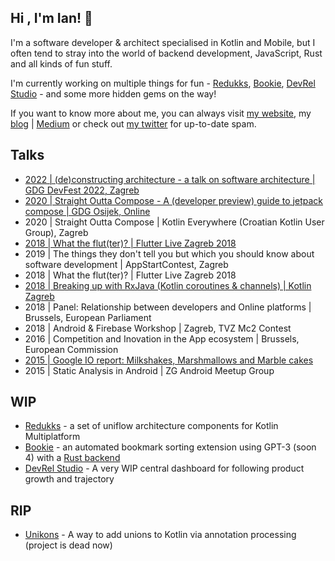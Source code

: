 ## Hi , I'm Ian! 👋

I'm a software developer & architect specialised in Kotlin and Mobile, but I often tend to stray into the world of backend development, JavaScript, Rust and all kinds of fun stuff.

I'm currently working on multiple things for fun - [Redukks](https://github.com/ianrumac/redukks), [Bookie](https://github.com/ianrumac/bookie-js),
[DevRel Studio](https://github.com/Devrel-Studio/) - and some more hidden gems on the way!

If you want to know more about me, you can always visit [my website](https://ianrumac.com), my [blog](https://blog.entropy.observer) | [Medium](https://medium.com/@IanIsSoAwesome) or check out [my twitter](https://twitter.com/ianissoawesome) for up-to-date spam.

## Talks

- [2022 | (de)constructing architecture - a talk on software architecture | GDG DevFest 2022, Zagreb](https://speakerdeck.com/ianrumac/de-constructing-architecture)
- [2020 | Straight Outta Compose - A (developer preview) guide to jetpack compose | GDG Osijek, Online](https://www.youtube.com/watch?v=0ZI00Ecc0kQ)
- 2020 | Straight Outta Compose | Kotlin Everywhere (Croatian Kotlin User Group), Zagreb
- [2018 | What the flut(ter)? | Flutter Live Zagreb 2018](https://speakerdeck.com/ianrumac/flutter-live-zagreb-2018-what-the-flut-ter?slide=2)
- 2019 | The things they don't tell you but which you should know about software development | AppStartContest, Zagreb
- 2018 | What the flut(ter)? | Flutter Live Zagreb 2018
- [2018 | Breaking up with RxJava (Kotlin coroutines & channels) | Kotlin Zagreb](https://speakerdeck.com/ianrumac/breaking-up-with-rxjava-kotlin-coroutines-and-channels?slide=5)
- 2018 | Panel: Relationship between developers and Online platforms | Brussels, European Parliament
- 2018 | Android & Firebase Workshop | Zagreb, TVZ Mc2 Contest
- 2016 | Competition and Inovation in the App ecosystem | Brussels, European Commission
- [2015 | Google IO report: Milkshakes, Marshmallows and Marble cakes](https://www.slideshare.net/Infinum/infinum-android-talks-12-google-io-report-milks)
- 2015 | Static Analysis in Android | ZG Android Meetup Group

## WIP
- [Redukks](https://github.com/ianrumac/redukks) - a set of uniflow architecture components for Kotlin Multiplatform
- [Bookie](https://github.com/ianrumac/bookie-js) - an automated bookmark sorting extension using GPT-3 (soon 4) with a [Rust backend](https://github.com/ianrumac/bookie-rs)
- [DevRel Studio](https://github.com/Devrel-Studio/) - A very WIP central dashboard for following product growth and trajectory

## RIP
- [Unikons](https://github.com/ianrumac/unikons) - A way to add unions to Kotlin via annotation processing (project is dead now)

<!--
**ianrumac/ianrumac** is a ✨ _special_ ✨ repository because its `README.md` (this file) appears on your GitHub profile.

Here are some ideas to get you started:

- 🔭 I’m currently working on ...
- 🌱 I’m currently learning ...
- 👯 I’m looking to collaborate on ...
- 🤔 I’m looking for help with ...
- 💬 Ask me about ...
- 📫 How to reach me: ...
- 😄 Pronouns: ...
- ⚡ Fun fact: ...
-->
